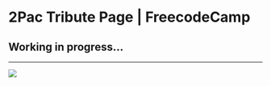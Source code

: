 # 2Pac Tribute Page | FreecodeCamp

## Working in progress...
---

![](https://i.imgur.com/s31okRi.png)
 


